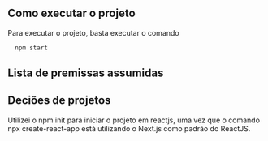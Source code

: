 ## Como executar o projeto

Para executar o projeto, basta executar o comando

``` javascript
  npm start
```

## Lista de premissas assumidas


## Deciões de projetos

Utilizei o npm init para iniciar o projeto em reactjs, uma vez que o comando npx create-react-app está utilizando o Next.js como padrão do ReactJS.
